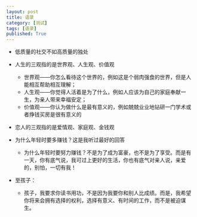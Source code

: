 ```yaml
---
layout: post
title: 语录
category: [测试]
tags: [语录]
published: True
---
```



- 低质量的社交不如高质量的独处


- 人生的三观指的是世界观、人生观、价值观
	- 世界观——你怎么看待这个世界的，例如这是个弱肉强食的世界，但是人能相互帮助相互理解；
	- 人生观——你觉得人活着是为了什么，例如人应该为自己的家庭奉献一生，为亲人带来幸福安定；
	- 价值观——你认为做什么是最有意义的，例如兢兢业业地钻研一门学术或者挣钱买房是很有意义的


- 恋人的三观指的是爱情观、家庭观、金钱观


- 为什么年轻时要多赚钱？这是我听过最好的回答
	- 为什么年轻时要努力赚钱？不是为了成为富豪，也不是为了享受。而是有一天，你有底气说，我可过上更好的生活，你也有底气对亲人说，亲爱的，别怕，一切有我！


- 至孩子：
	- 孩子，我要求你读书用功，不是因为我要你和别人比成绩。而是，我希望你将来会拥有选择的权利，选择有意义、有时间的工作，而不是被迫谋生。

